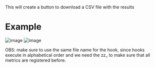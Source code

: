 This will create a button to download a CSV file with the results

# Example
![image](https://user-images.githubusercontent.com/13484138/207772352-ab71a2ad-e88c-49ef-8a30-edb6f12055ed.png)
![image](https://user-images.githubusercontent.com/13484138/207772425-3ace40e0-9eb3-4917-9ab4-4aeb4098b793.png)

OBS: make sure to use the same file name for the hook, since hooks execute in alphabetical order and we need the zz_ to make sure that all metrics are registered before.

